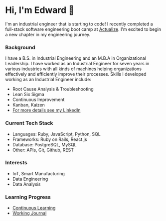 # Hi, I'm Edward 👋

I'm an industrial engineer that is starting to code! I recently completed a full-stack software engineering boot camp at [Actualize](https://anyonecanlearntocode.com/). I'm excited to begin a new chapter in my engineering journey. 

### Background
I have a B.S. in Industrial Engineering and an M.B.A in Organizational Leadership. I have worked as an Industrial Engineer for seven years in various industries with all kinds of machines helping organizations effectively and efficiently improve their processes. Skills I developed working as an Industrial Engineer include:
- Root Cause Analysis & Troubleshooting
- Lean Six Sigma
- Continuous Improvement
- Kanban, Kaizen
- [For more details see my LinkedIn](https://www.linkedin.com/in/edminaya/)
  
### Current Tech Stack
- Languages: Ruby, JavaScript, Python, SQL
- Frameworks: Ruby on Rails, React.js
- Database: PostgreSQL, MySQL
- Other: APIs, Git, Github, REST

### Interests
- IoT, Smart Manufacturing
- Data Engineering
- Data Analysis

### Learning Progress
- [Continuous Learning](https://github.com/edwardminaya/continuous-learning)
- [Working Journal](https://github.com/edwardminaya/continuous-learning/tree/main/Journal)


